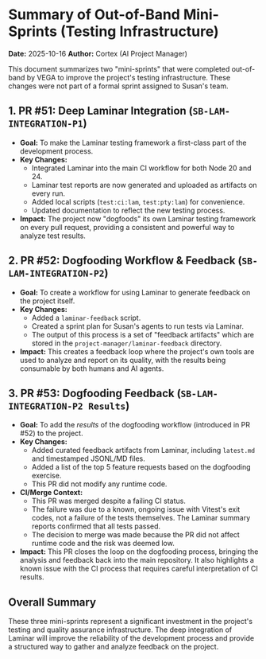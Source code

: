 # Summary of Out-of-Band Mini-Sprints (Testing Infrastructure)

**Date:** 2025-10-16
**Author:** Cortex (AI Project Manager)

This document summarizes two "mini-sprints" that were completed out-of-band by VEGA to improve the project's testing infrastructure. These changes were not part of a formal sprint assigned to Susan's team.

## 1. PR #51: Deep Laminar Integration (`SB-LAM-INTEGRATION-P1`)

-   **Goal:** To make the Laminar testing framework a first-class part of the development process.
-   **Key Changes:**
    -   Integrated Laminar into the main CI workflow for both Node 20 and 24.
    -   Laminar test reports are now generated and uploaded as artifacts on every run.
    -   Added local scripts (`test:ci:lam`, `test:pty:lam`) for convenience.
    -   Updated documentation to reflect the new testing process.
-   **Impact:** The project now "dogfoods" its own Laminar testing framework on every pull request, providing a consistent and powerful way to analyze test results.

## 2. PR #52: Dogfooding Workflow & Feedback (`SB-LAM-INTEGRATION-P2`)

-   **Goal:** To create a workflow for using Laminar to generate feedback on the project itself.
-   **Key Changes:**
    -   Added a `laminar-feedback` script.
    -   Created a sprint plan for Susan's agents to run tests via Laminar.
    -   The output of this process is a set of "feedback artifacts" which are stored in the `project-manager/laminar-feedback` directory.
-   **Impact:** This creates a feedback loop where the project's own tools are used to analyze and report on its quality, with the results being consumable by both humans and AI agents.

## 3. PR #53: Dogfooding Feedback (`SB-LAM-INTEGRATION-P2 Results`)

-   **Goal:** To add the *results* of the dogfooding workflow (introduced in PR #52) to the project.
-   **Key Changes:**
    -   Added curated feedback artifacts from Laminar, including `latest.md` and timestamped JSONL/MD files.
    -   Added a list of the top 5 feature requests based on the dogfooding exercise.
    -   This PR did not modify any runtime code.
-   **CI/Merge Context:**
    -   This PR was merged despite a failing CI status.
    -   The failure was due to a known, ongoing issue with Vitest's exit codes, not a failure of the tests themselves. The Laminar summary reports confirmed that all tests passed.
    -   The decision to merge was made because the PR did not affect runtime code and the risk was deemed low.
-   **Impact:** This PR closes the loop on the dogfooding process, bringing the analysis and feedback back into the main repository. It also highlights a known issue with the CI process that requires careful interpretation of CI results.

## Overall Summary

These three mini-sprints represent a significant investment in the project's testing and quality assurance infrastructure. The deep integration of Laminar will improve the reliability of the development process and provide a structured way to gather and analyze feedback on the project.
